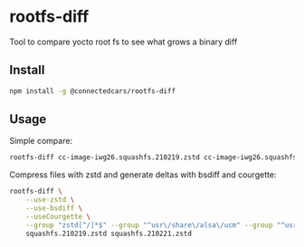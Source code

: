 # rootfs-diff
Tool to compare yocto root fs to see what grows a binary diff

## Install

``` bash
npm install -g @connectedcars/rootfs-diff
```

## Usage

Simple compare:

``` bash
rootfs-diff cc-image-iwg26.squashfs.210219.zstd cc-image-iwg26.squashfs.210221.zstd
```

Compress files with zstd and generate deltas with bsdiff and courgette:

``` bash
rootfs-diff \
    --use-zstd \
    --use-bsdiff \
    --useCourgette \
    --group "zstd[^/]*$" --group "^usr\/share\/alsa\/ucm" --group "^usr\/share\/mime" --group "sudo.+log" --group "fido.id" \
    squashfs.210219.zstd squashfs.210221.zstd
```